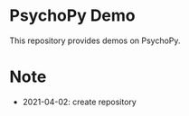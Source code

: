 # PsychoPy Demo

This repository provides demos on PsychoPy.

# Note

- 2021-04-02: create repository